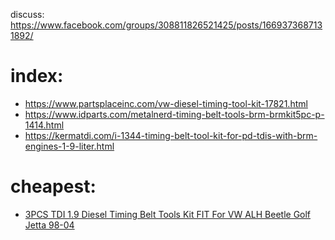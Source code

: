 discuss: https://www.facebook.com/groups/308811826521425/posts/1669373687131892/

# index:
- https://www.partsplaceinc.com/vw-diesel-timing-tool-kit-17821.html
- https://www.idparts.com/metalnerd-timing-belt-tools-brm-brmkit5pc-p-1414.html
- https://kermatdi.com/i-1344-timing-belt-tool-kit-for-pd-tdis-with-brm-engines-1-9-liter.html

# cheapest:
- [3PCS TDI 1.9 Diesel Timing Belt Tools Kit FIT For VW ALH Beetle Golf Jetta 98-04](https://www.ebay.com/itm/144482232528)
